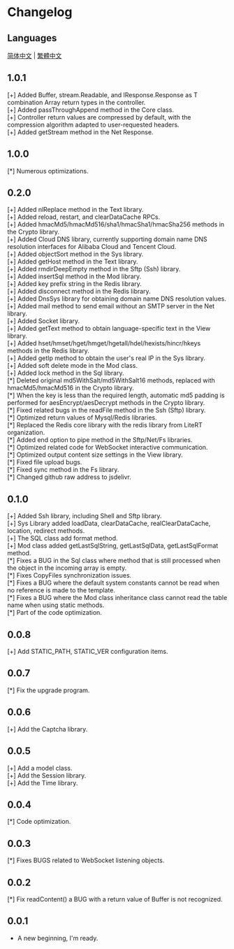 # Changelog

## Languages

[简体中文](./CHANGELOG.sc.md) | [繁體中文](./CHANGELOG.tc.md)

## 1.0.1

[+] Added Buffer, stream.Readable, and lResponse.Response as T combination Array<T> return types in the controller.  
[+] Added passThroughAppend method in the Core class.  
[+] Controller return values are compressed by default, with the compression algorithm adapted to user-requested headers.  
[+] Added getStream method in the Net Response.

## 1.0.0

[\*] Numerous optimizations.

## 0.2.0

[+] Added nlReplace method in the Text library.  
[+] Added reload, restart, and clearDataCache RPCs.  
[+] Added hmacMd5/hmacMd516/sha1/hmacSha1/hmacSha256 methods in the Crypto library.  
[+] Added Cloud DNS library, currently supporting domain name DNS resolution interfaces for Alibaba Cloud and Tencent Cloud.  
[+] Added objectSort method in the Sys library.  
[+] Added getHost method in the Text library.  
[+] Added rmdirDeepEmpty method in the Sftp (Ssh) library.  
[+] Added insertSql method in the Mod library.  
[+] Added key prefix string in the Redis library.  
[+] Added disconnect method in the Redis library.  
[+] Added DnsSys library for obtaining domain name DNS resolution values.  
[+] Added mail method to send email without an SMTP server in the Net library.  
[+] Added Socket library.  
[+] Added getText method to obtain language-specific text in the View library.  
[+] Added hset/hmset/hget/hmget/hgetall/hdel/hexists/hincr/hkeys methods in the Redis library.  
[+] Added getIp method to obtain the user's real IP in the Sys library.  
[+] Added soft delete mode in the Mod class.  
[+] Added lock method in the Sql library.  
[\*] Deleted original md5WithSalt/md5WithSalt16 methods, replaced with hmacMd5/hmacMd516 in the Crypto library.  
[\*] When the key is less than the required length, automatic md5 padding is performed for aesEncrypt/aesDecrypt methods in the Crypto library.  
[\*] Fixed related bugs in the readFile method in the Ssh (Sftp) library.  
[\*] Optimized return values of Mysql/Redis libraries.  
[\*] Replaced the Redis core library with the redis library from LiteRT organization.  
[\*] Added end option to pipe method in the Sftp/Net/Fs libraries.  
[\*] Optimized related code for WebSocket interactive communication.  
[\*] Optimized output content size settings in the View library.  
[\*] Fixed file upload bugs.  
[\*] Fixed sync method in the Fs library.  
[\*] Changed github raw address to jsdelivr.

## 0.1.0

[+] Added Ssh library, including Shell and Sftp library.  
[+] Sys Library added loadData, clearDataCache, realClearDataCache, location, redirect methods.  
[+] The SQL class add format method.  
[+] Mod class added getLastSqlString, getLastSqlData, getLastSqlFormat method.  
[\*] Fixes a BUG in the Sql class where method that is still processed when the object in the incoming array is empty.  
[\*] Fixes CopyFiles synchronization issues.  
[\*] Fixes a BUG where the default system constants cannot be read when no reference is made to the template.  
[\*] Fixes a BUG where the Mod class inheritance class cannot read the table name when using static methods.  
[\*] Part of the code optimization.

## 0.0.8

[+] Add STATIC_PATH, STATIC_VER configuration items.

## 0.0.7

[\*] Fix the upgrade program.

## 0.0.6

[+] Add the Captcha library.

## 0.0.5

[+] Add a model class.  
[+] Add the Session library.  
[+] Add the Time library.

## 0.0.4

[\*] Code optimization.

## 0.0.3

[\*] Fixes BUGS related to WebSocket listening objects.

## 0.0.2

[\*] Fix readContent() a BUG with a return value of Buffer is not recognized.

## 0.0.1

- A new beginning, I'm ready.